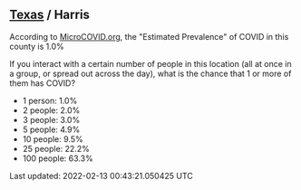 
## [Texas](/united-states/texas) / Harris

According to [MicroCOVID.org](http://microcovid.org),
the "Estimated Prevalence" of COVID in this county is 1.0%

If you interact with a certain number of people in this location
(all at once in a group, or spread out across the day), what is the chance that
1 or more of them has COVID?

- 1 person: 1.0%
- 2 people: 2.0%
- 3 people: 3.0%
- 5 people: 4.9%
- 10 people: 9.5%
- 25 people: 22.2%
- 100 people: 63.3%

Last updated: 2022-02-13 00:43:21.050425 UTC

